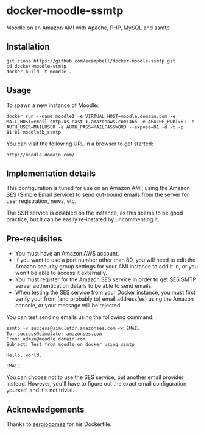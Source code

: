 docker-moodle-ssmtp
===================

Moodle on an Amazon AMI with Apache, PHP, MySQL and ssmtp

## Installation

```
git clone https://github.com/ecampbell/docker-moodle-ssmtp.git
cd docker-moodle-ssmtp
docker build -t moodle .
```

## Usage

To spawn a new instance of Moodle:

```
docker run --name moodle1 -e VIRTUAL_HOST=moodle.domain.com -e MAIL_HOST=email-smtp.us-east-1.amazonaws.com:465 -e APACHE_PORT=81 -e AUTH_USER=MAILUSER -e AUTH_PASS=MAILPASSWORD --expose=81 -d -t -p 81:81 moodle3b_ssmtp
```

You can visit the following URL in a browser to get started:

```
http://moodle.domain.com/
```

## Implementation details

This configuration is tuned for use on an Amazon AMI, using the Amazon SES (Simple Email Service)
to send out-bound emails from the server for user registration, news, etc.

The SSH service is disabled on the instance, as this seems to be good practice, but it can be
easily re-instated by uncommenting it.

## Pre-requisites

* You must have an Amazon AWS account.
* If you want to use a port number other than 80, you will need to edit the Amazon security group
settings for your AMI instance to add it in,
or you won't be able to access it externally.
* You must register for the Amazon SES service in order to get 
SES SMTP server authentication details to be able to send emails.
* When testing the SES service from your Docker instance, you must first verify your from 
(and probably to) email address(es) using the Amazon console, or your message will be 
rejected.

You can test sending emails using the following command:

```
ssmtp -v success@simulator.amazonses.com << EMAIL
To: success@simulator.amazonses.com
From: admin@moodle.domain.com
Subject: Test from moodle on docker using ssmtp

Hello, world.

EMAIL
```

You can choose not to use the SES service, but another email provider instead. 
However, you'll have to figure out the exact email configuration yourself, and it's
not trivial.


## Acknowledgements

Thanks to [sergiogomez](https://github.com/sergiogomez) for his Dockerfile.